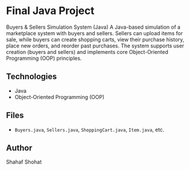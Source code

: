 # Final Java Project

Buyers & Sellers Simulation System (Java)
A Java-based simulation of a marketplace system with buyers and sellers.
Sellers can upload items for sale, while buyers can create shopping carts, view their purchase history, place new orders, and reorder past purchases.
The system supports user creation (buyers and sellers) and implements core Object-Oriented Programming (OOP) principles.

## Technologies
- Java
- Object-Oriented Programming (OOP)

## Files
- `Buyers.java`, `Sellers.java`, `ShoppingCart.java`, `Item.java`, etc.

## Author
Shahaf Shohat
